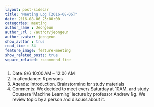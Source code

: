 ```yaml
---
layout: post-sidebar
title: "Meeting Log [2016-08-06]"
date: 2016-08-06 23:00:00
categories: meeting
author_name : Jeongeun
author_url : /author/jeongeun
author_avatar: jeongeun
show_avatar : true
read_time : 34
feature_image: feature-meeting
show_related_posts: true
square_related: recommend-fire
---
```


1. Date: 8/6 10:00 AM – 12:00 AM
2. In attendance: 6 persons 
3. Agenda: Introduction, Brainstorming for study materials
4. Comments: We decided to meet every Saturday at 10AM, and study Coursera ‘Machine Learning’ lecture by professor Andrew Ng. We review topic by a person and discuss about it.


